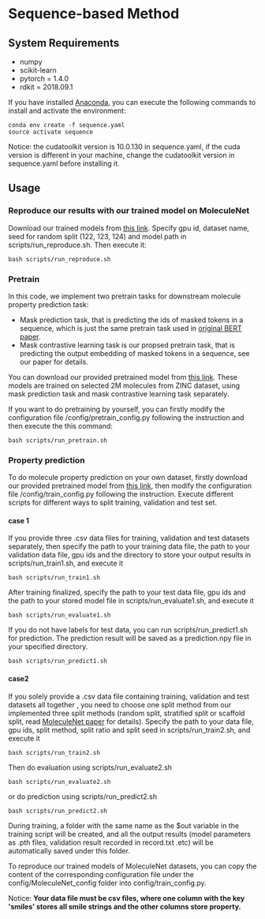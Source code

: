 # Sequence-based Method
## System Requirements
- numpy
- scikit-learn
- pytorch = 1.4.0
- rdkit = 2018.09.1

If you have installed [Anaconda](https://www.anaconda.com/), you can execute the following commands to install and activate the environment:
```
conda env create -f sequence.yaml
source activate sequence
```
Notice: the cudatoolkit version is 10.0.130 in sequence.yaml, if the cuda version is different in your machine, change the cudatoolkit version in sequence.yaml before installing it.
## Usage
### Reproduce our results with our trained model on MoleculeNet
Download our trained models from [this link](https://drive.google.com/drive/folders/1mmYvDaYLnAwACNS52rVaBkmIlUgBHEmc?usp=sharing). Specify gpu id, dataset name, seed for random split (122, 123, 124) and model path in scripts/run_reproduce.sh. Then execute it:
```
bash scripts/run_reproduce.sh
```
### Pretrain
In this code, we implement two pretrain tasks for downstream molecule property prediction task:
- Mask prediction task, that is predicting the ids of masked tokens in a sequence, which is just the same pretrain task used in [original BERT paper](https://arxiv.org/abs/1810.04805).
- Mask contrastive learning task is our propsed pretrain task, that is predicting the output embedding of masked tokens in a sequence, see our paper for details.

You can download our provided pretrained model from [this link](https://drive.google.com/drive/folders/1auvkx5e-3OI9kUeH8CjVm8e9R1kLgz5H?usp=sharing). These models are trained on selected 2M molecules from ZINC dataset, using mask prediction task and mask contrastive learning task separately. 

If you want to do pretraining by yourself, you can firstly modify the configuration file /config/pretrain_config.py following the instruction and then execute the this command:
```
bash scripts/run_pretrain.sh
```
### Property prediction
To do molecule property prediction on your own dataset, firstly download our provided pretrained model from [this link](https://drive.google.com/drive/folders/1auvkx5e-3OI9kUeH8CjVm8e9R1kLgz5H?usp=sharing), then modify the configuration file /config/train_config.py following the instruction. Execute different scripts for different ways to split training, validation and test set.
#### **case 1**
If you provide three .csv data files for training, validation and test datasets separately, then specify the path to your training data file, the path to your validation data file, gpu ids and the directory to store your output results in scripts/run_train1.sh, and execute it
```
bash scripts/run_train1.sh
```
After training finalized, specify the path to your test data file, gpu ids and the path to your stored model file in scripts/run_evaluate1.sh, and execute it
```
bash scripts/run_evaluate1.sh
```
If you do not have labels for test data, you can run scripts/run_predict1.sh for prediction. The prediction result will be saved as a prediction.npy file in your specified directory.
```
bash scripts/run_predict1.sh
```

#### **case2**
If you solely provide a .csv data file containing training, validation and test datasets all together , you need to choose one split method from our implemented three split methods (random split, stratified split or scaffold split, read [MoleculeNet paper](https://www.ncbi.nlm.nih.gov/pmc/articles/PMC5868307/) for details). Specify the path to your data file, gpu ids, split method, split ratio and split seed in scripts/run_train2.sh, and execute it
```
bash scripts/run_train2.sh
```
Then do evaluation using scripts/run_evaluate2.sh
```
bash scripts/run_evaluate2.sh
```
or do prediction using scripts/run_predict2.sh
```
bash scripts/run_predict2.sh
```

During training, a folder with the same name as the $out variable in the training script will be created, and all the output results (model parameters as .pth files, validation result recorded in record.txt .etc) will be automatically saved under this folder.

To reproduce our trained models of MoleculeNet datasets, you can copy the content of the corresponding configuration file under the config/MoleculeNet_config folder into config/train_config.py. 

Notice: **Your data file must be csv files, where one column with the key 'smiles' stores all smile strings and the other columns store property.**